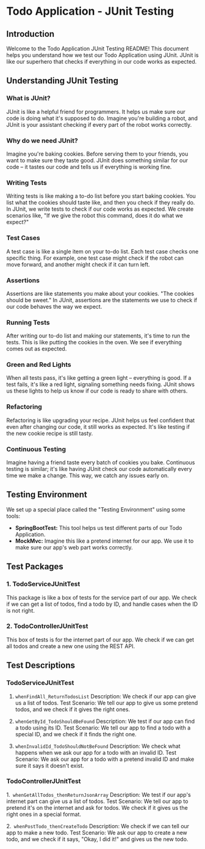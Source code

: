 # Todo Application - JUnit Testing

## Introduction

Welcome to the Todo Application JUnit Testing README! This document helps you understand how we test our Todo Application using JUnit. JUnit is like our superhero that checks if everything in our code works as expected.

## Understanding JUnit Testing
### What is JUnit?
JUnit is like a helpful friend for programmers. It helps us make sure our code is doing what it's supposed to do. Imagine you're building a robot, and JUnit is your assistant checking if every part of the robot works correctly.

### Why do we need JUnit?
Imagine you're baking cookies. Before serving them to your friends, you want to make sure they taste good. JUnit does something similar for our code – it tastes our code and tells us if everything is working fine.

### Writing Tests
Writing tests is like making a to-do list before you start baking cookies. You list what the cookies should taste like, and then you check if they really do.
In JUnit, we write tests to check if our code works as expected. We create scenarios like, "If we give the robot this command, does it do what we expect?"

### Test Cases
A test case is like a single item on your to-do list. Each test case checks one specific thing. For example, one test case might check if the robot can move forward, and another might check if it can turn left.

### Assertions
Assertions are like statements you make about your cookies. "The cookies should be sweet." In JUnit, assertions are the statements we use to check if our code behaves the way we expect.

### Running Tests
After writing our to-do list and making our statements, it's time to run the tests. This is like putting the cookies in the oven. We see if everything comes out as expected.

### Green and Red Lights
When all tests pass, it's like getting a green light – everything is good. If a test fails, it's like a red light, signaling something needs fixing. JUnit shows us these lights to help us know if our code is ready to share with others.

### Refactoring
Refactoring is like upgrading your recipe. JUnit helps us feel confident that even after changing our code, it still works as expected. It's like testing if the new cookie recipe is still tasty.

### Continuous Testing
Imagine having a friend taste every batch of cookies you bake. Continuous testing is similar; it's like having JUnit check our code automatically every time we make a change. This way, we catch any issues early on.


## Testing Environment

We set up a special place called the "Testing Environment" using some tools:

- **SpringBootTest:** This tool helps us test different parts of our Todo Application.
- **MockMvc:** Imagine this like a pretend internet for our app. We use it to make sure our app's web part works correctly.

## Test Packages
### 1. TodoServiceJUnitTest
This package is like a box of tests for the service part of our app. We check if we can get a list of todos, find a todo by ID, and handle cases when the ID is not right.

### 2. TodoControllerJUnitTest
This box of tests is for the internet part of our app. We check if we can get all todos and create a new one using the REST API.

## Test Descriptions

### TodoServiceJUnitTest
1. `whenFindAll_ReturnTodosList`
Description: We check if our app can give us a list of todos.
Test Scenario: We tell our app to give us some pretend todos, and we check if it gives the right ones.

2. `whenGetById_TodoShouldBeFound`
Description: We test if our app can find a todo using its ID.
Test Scenario: We tell our app to find a todo with a special ID, and we check if it finds the right one.

3. `whenInvalidId_TodoShouldNotBeFound`
Description: We check what happens when we ask our app for a todo with an invalid ID.
Test Scenario: We ask our app for a todo with a pretend invalid ID and make sure it says it doesn't exist.


### TodoControllerJUnitTest
1.` whenGetAllTodos_thenReturnJsonArray`
Description: We test if our app's internet part can give us a list of todos.
Test Scenario: We tell our app to pretend it's on the internet and ask for todos. We check if it gives us the right ones in a special format.

2.` whenPostTodo_thenCreateTodo`
Description: We check if we can tell our app to make a new todo.
Test Scenario: We ask our app to create a new todo, and we check if it says, "Okay, I did it!" and gives us the new todo.
